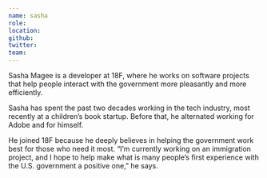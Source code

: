```yaml
---
name: sasha
role:
location:
github:
twitter:
team:
---
```


Sasha Magee is a developer at 18F, where he works on software projects that help people interact with the government more pleasantly and more efficiently.

Sasha has spent the past two decades working in the tech industry, most recently at a children’s book startup. Before that, he alternated working for Adobe and for himself.

He joined 18F because he deeply believes in helping the government work best for those who need it most. “I’m currently working on an immigration project, and I hope to help make what is many people’s first experience with the U.S. government a positive one,” he says.
